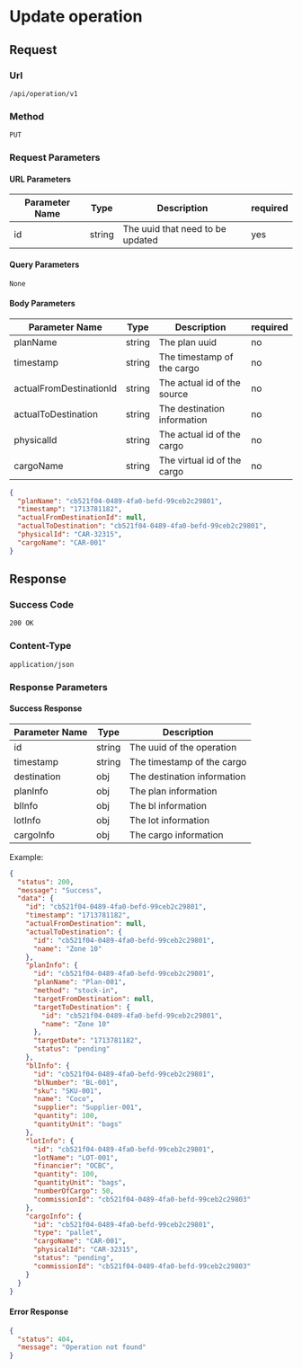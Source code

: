 # Update operation

## Request

### Url

`/api/operation/v1`

### Method

`PUT`

### Request Parameters

#### URL Parameters

| Parameter Name | Type   | Description                      | required |
|----------------|--------|----------------------------------|----------|
| id             | string | The uuid that need to be updated | yes      |

#### Query Parameters

`None`

#### Body Parameters

| Parameter Name          | Type   | Description                 | required |
|-------------------------|--------|-----------------------------|----------|
| planName                | string | The plan uuid               | no       |
| timestamp               | string | The timestamp of the cargo  | no       |
| actualFromDestinationId | string | The actual id of the source | no       |
| actualToDestination     | string | The destination information | no       |
| physicalId              | string | The actual id of the cargo  | no       |
| cargoName               | string | The virtual id of the cargo | no       |

```json
{
  "planName": "cb521f04-0489-4fa0-befd-99ceb2c29801",
  "timestamp": "1713781182",
  "actualFromDestinationId": null,
  "actualToDestination": "cb521f04-0489-4fa0-befd-99ceb2c29801",
  "physicalId": "CAR-32315",
  "cargoName": "CAR-001"
}
```

## Response

### Success Code

`200 OK`

### Content-Type

`application/json`

### Response Parameters

#### Success Response

| Parameter Name | Type   | Description                 |
|----------------|--------|-----------------------------|
| id             | string | The uuid of the operation   |
| timestamp      | string | The timestamp of the cargo  |
| destination    | obj    | The destination information |
| planInfo       | obj    | The plan information        |
| blInfo         | obj    | The bl information          |
| lotInfo        | obj    | The lot information         |
| cargoInfo      | obj    | The cargo information       |

Example:

```json
{
  "status": 200,
  "message": "Success",
  "data": {
    "id": "cb521f04-0489-4fa0-befd-99ceb2c29801",
    "timestamp": "1713781182",
    "actualFromDestination": null,
    "actualToDestination": {
      "id": "cb521f04-0489-4fa0-befd-99ceb2c29801",
      "name": "Zone 10"
    },
    "planInfo": {
      "id": "cb521f04-0489-4fa0-befd-99ceb2c29801",
      "planName": "Plan-001",
      "method": "stock-in",
      "targetFromDestination": null,
      "targetToDestination": {
        "id": "cb521f04-0489-4fa0-befd-99ceb2c29801",
        "name": "Zone 10"
      },
      "targetDate": "1713781182",
      "status": "pending"
    },
    "blInfo": {
      "id": "cb521f04-0489-4fa0-befd-99ceb2c29801",
      "blNumber": "BL-001",
      "sku": "SKU-001",
      "name": "Coco",
      "supplier": "Supplier-001",
      "quantity": 100,
      "quantityUnit": "bags"
    },
    "lotInfo": {
      "id": "cb521f04-0489-4fa0-befd-99ceb2c29801",
      "lotName": "LOT-001",
      "financier": "OCBC",
      "quantity": 100,
      "quantityUnit": "bags",
      "numberOfCargo": 50,
      "commissionId": "cb521f04-0489-4fa0-befd-99ceb2c29803"
    },
    "cargoInfo": {
      "id": "cb521f04-0489-4fa0-befd-99ceb2c29801",
      "type": "pallet",
      "cargoName": "CAR-001",
      "physicalId": "CAR-32315",
      "status": "pending",
      "commissionId": "cb521f04-0489-4fa0-befd-99ceb2c29803"
    }
  }
}

```

#### Error Response

```json
{
  "status": 404,
  "message": "Operation not found"
}
```